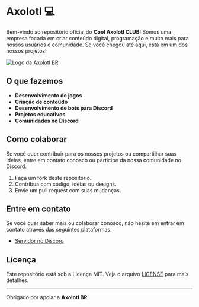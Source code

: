 # Axolotl 💻

Bem-vindo ao repositório oficial do **Cool Axolotl CLUB**! Somos uma empresa focada em criar conteúdo digital, programação e muito mais para nossos usuários e comunidade. Se você chegou até aqui, está em um dos nossos projetos! 

![Logo da Axolotl BR](https://i.postimg.cc/52SkWbMH/discord.png)

## O que fazemos

- **Desenvolvimento de jogos**
- **Criação de conteúdo**
- **Desenvolvimento de bots para Discord**
- **Projetos educativos**
- **Comunidades no Discord**

## Como colaborar

Se você quer contribuir para os nossos projetos ou compartilhar suas ideias, entre em contato conosco ou participe da nossa comunidade no Discord.

1. Faça um fork deste repositório.
2. Contribua com código, ideias ou designs.
3. Envie um pull request com suas mudanças.

## Entre em contato

Se você quer saber mais ou colaborar conosco, não hesite em entrar em contato através das seguintes plataformas:

- [Servidor no Discord](https://discord.gg/axolotlbr)

## Licença

Este repositório está sob a Licença MIT. Veja o arquivo [LICENSE](LICENSE) para mais detalhes.

---

Obrigado por apoiar a **Axolotl BR**! 
